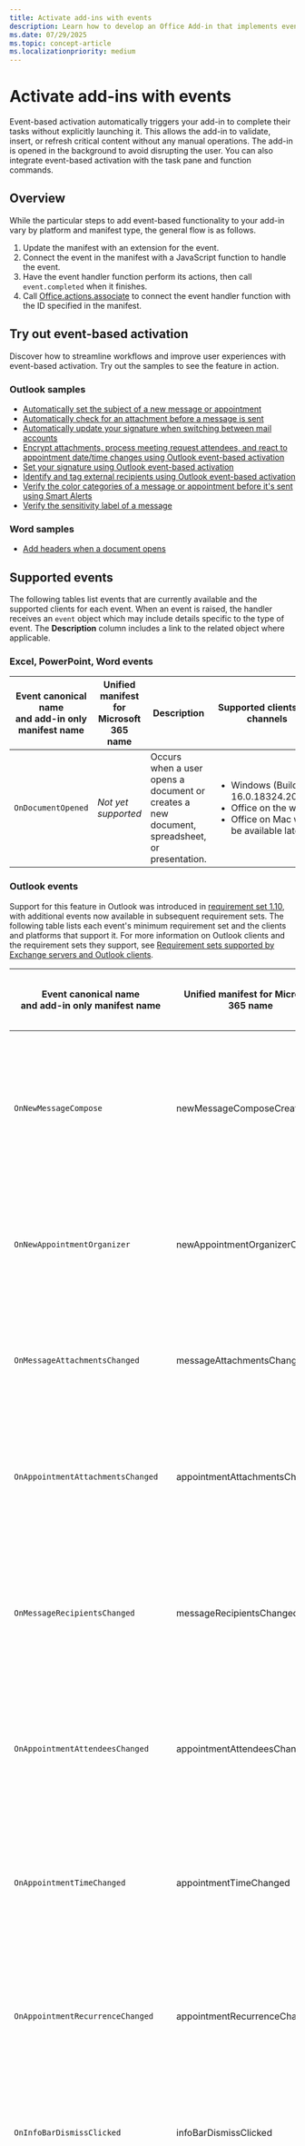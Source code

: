 ```yaml
---
title: Activate add-ins with events
description: Learn how to develop an Office Add-in that implements event-based activation.
ms.date: 07/29/2025
ms.topic: concept-article
ms.localizationpriority: medium
---
```


# Activate add-ins with events

Event-based activation automatically triggers your add-in to complete their tasks without explicitly launching it. This allows the add-in to validate, insert, or refresh critical content without any manual operations. The add-in is opened in the background to avoid disrupting the user. You can also integrate event-based activation with the task pane and function commands.

## Overview

While the particular steps to add event-based functionality to your add-in vary by platform and manifest type, the general flow is as follows.

1. Update the manifest with an extension for the event.
1. Connect the event in the manifest with a JavaScript function to handle the event.
1. Have the event handler function perform its actions, then call `event.completed` when it finishes.
1. Call [Office.actions.associate](/javascript/api/office/office.actions#office-office-actions-associate-member(1)) to connect the event handler function with the ID specified in the manifest.

## Try out event-based activation

Discover how to streamline workflows and improve user experiences with event-based activation. Try out the samples to see the feature in action.

### Outlook samples

- [Automatically set the subject of a new message or appointment](../outlook/on-new-compose-events-walkthrough.md)
- [Automatically check for an attachment before a message is sent](../outlook/smart-alerts-onmessagesend-walkthrough.md)
- [Automatically update your signature when switching between mail accounts](../outlook/onmessagefromchanged-onappointmentfromchanged-events.md)
- [Encrypt attachments, process meeting request attendees, and react to appointment date/time changes using Outlook event-based activation](https://github.com/OfficeDev/Office-Add-in-samples/tree/main/Samples/outlook-encrypt-attachments)
- [Set your signature using Outlook event-based activation](https://github.com/OfficeDev/Office-Add-in-samples/tree/main/Samples/outlook-set-signature)
- [Identify and tag external recipients using Outlook event-based activation](https://github.com/OfficeDev/Office-Add-in-samples/tree/main/Samples/outlook-tag-external)
- [Verify the color categories of a message or appointment before it's sent using Smart Alerts](https://github.com/OfficeDev/Office-Add-in-samples/tree/main/Samples/outlook-check-item-categories)
- [Verify the sensitivity label of a message](https://github.com/OfficeDev/Office-Add-in-samples/tree/main/Samples/outlook-verify-sensitivity-label)

### Word samples

- [Add headers when a document opens](../word/add-headers-on-document-open.md)

## Supported events

The following tables list events that are currently available and the supported clients for each event. When an event is raised, the handler receives an `event` object which may include details specific to the type of event. The **Description** column includes a link to the related object where applicable.

### Excel, PowerPoint, Word events

| Event canonical name</br>and add-in only manifest name | Unified manifest for Microsoft 365 name | Description | Supported clients and channels |
| ----- | ----- | ----- | ----- |
| `OnDocumentOpened` | *Not yet supported* | Occurs when a user opens a document or creates a new document, spreadsheet, or presentation. | <ul><li>Windows (Build >= 16.0.18324.20032)</li><li>Office on the web</li><li>Office on Mac will be available later </li></ul>|

### Outlook events

Support for this feature in Outlook was introduced in [requirement set 1.10](/javascript/api/requirement-sets/outlook/requirement-set-1.10/outlook-requirement-set-1.10), with additional events now available in subsequent requirement sets. The following table lists each event's minimum requirement set and the clients and platforms that support it. For more information on Outlook clients and the requirement sets they support, see [Requirement sets supported by Exchange servers and Outlook clients](/javascript/api/requirement-sets/outlook/outlook-api-requirement-sets#requirement-sets-supported-by-exchange-servers-and-outlook-clients).

|Event canonical name</br>and add-in only manifest name|Unified manifest for Microsoft 365 name|Description|Minimum requirement set and supported clients|
|---|---|---|---|
|`OnNewMessageCompose`| newMessageComposeCreated |On composing a new message (includes reply, reply all, and forward) but not on editing, for example, a draft.|[1.10](/javascript/api/requirement-sets/outlook/requirement-set-1.10/outlook-requirement-set-1.10)<br><ul><li>Web browser</li><li>Windows ([new](https://support.microsoft.com/office/656bb8d9-5a60-49b2-a98b-ba7822bc7627) and classic<sup>1</sup>)</li><li>New Mac UI<sup>2</sup></li><li>Android<sup>2</sup> <sup>3</sup></li><li>iOS<sup>2</sup> <sup>3</sup></li></ul>|
|`OnNewAppointmentOrganizer`|newAppointmentOrganizerCreated|On creating a new appointment but not on editing an existing one.|[1.10](/javascript/api/requirement-sets/outlook/requirement-set-1.10/outlook-requirement-set-1.10)<br><ul><li>Web browser</li><li>Windows ([new](https://support.microsoft.com/office/656bb8d9-5a60-49b2-a98b-ba7822bc7627) and classic<sup>1</sup>)</li><li>New Mac UI<sup>2</sup></li></ul>|
|`OnMessageAttachmentsChanged`|messageAttachmentsChanged|On adding or removing attachments while composing a message.<br><br>Event-specific data object: [AttachmentsChangedEventArgs](/javascript/api/outlook/office.attachmentschangedeventargs?view=outlook-js-1.11&preserve-view=true)|[1.11](/javascript/api/requirement-sets/outlook/requirement-set-1.11/outlook-requirement-set-1.11)<br><ul><li>Web browser</li><li>Windows ([new](https://support.microsoft.com/office/656bb8d9-5a60-49b2-a98b-ba7822bc7627) and classic<sup>1</sup>)</li><li>New Mac UI<sup>2</sup></li></ul>|
|`OnAppointmentAttachmentsChanged`|appointmentAttachmentsChanged|On adding or removing attachments while composing an appointment.<br><br>Event-specific data object: [AttachmentsChangedEventArgs](/javascript/api/outlook/office.attachmentschangedeventargs?view=outlook-js-1.11&preserve-view=true)|[1.11](/javascript/api/requirement-sets/outlook/requirement-set-1.11/outlook-requirement-set-1.11)<br><ul><li>Web browser</li><li>Windows ([new](https://support.microsoft.com/office/656bb8d9-5a60-49b2-a98b-ba7822bc7627) and classic<sup>1</sup>)</li><li>New Mac UI<sup>2</sup></li></ul>|
|`OnMessageRecipientsChanged`|messageRecipientsChanged|On adding or removing recipients while composing a message.<br><br>Event-specific data object: [RecipientsChangedEventArgs](/javascript/api/outlook/office.recipientschangedeventargs?view=outlook-js-1.11&preserve-view=true)|[1.11](/javascript/api/requirement-sets/outlook/requirement-set-1.11/outlook-requirement-set-1.11)<br><ul><li>Web browser</li><li>Windows ([new](https://support.microsoft.com/office/656bb8d9-5a60-49b2-a98b-ba7822bc7627) and classic<sup>1</sup>)</li><li>New Mac UI<sup>2</sup></li><li>Android<sup>2</sup> <sup>3</sup></li><li>iOS<sup>2</sup> <sup>3</sup></li></ul>|
|`OnAppointmentAttendeesChanged`|appointmentAttendeesChanged|On adding or removing attendees while composing an appointment.<br><br>Event-specific data object: [RecipientsChangedEventArgs](/javascript/api/outlook/office.recipientschangedeventargs?view=outlook-js-1.11&preserve-view=true)|[1.11](/javascript/api/requirement-sets/outlook/requirement-set-1.11/outlook-requirement-set-1.11)<br><ul><li>Web browser</li><li>Windows ([new](https://support.microsoft.com/office/656bb8d9-5a60-49b2-a98b-ba7822bc7627) and classic<sup>1</sup>)</li><li>New Mac UI<sup>2</sup></li></ul>|
|`OnAppointmentTimeChanged`|appointmentTimeChanged|On changing date/time while composing an appointment.<br><br>Event-specific data object: [AppointmentTimeChangedEventArgs](/javascript/api/outlook/office.appointmenttimechangedeventargs?view=outlook-js-1.11&preserve-view=true)<br><br>**Important**: If you drag and drop an appointment to a different date/time slot on the calendar, the `OnAppointmentTimeChanged` event doesn't occur. It only occurs when the date/time is directly changed from an appointment. |[1.11](/javascript/api/requirement-sets/outlook/requirement-set-1.11/outlook-requirement-set-1.11)<br><ul><li>Web browser</li><li>Windows ([new](https://support.microsoft.com/office/656bb8d9-5a60-49b2-a98b-ba7822bc7627) and classic<sup>1</sup>)</li><li>New Mac UI<sup>2</sup></li></ul>|
|`OnAppointmentRecurrenceChanged`|appointmentRecurrenceChanged|On adding, changing, or removing the recurrence details while composing an appointment. If the date/time is changed, the `OnAppointmentTimeChanged` event also occurs.<br><br>Event-specific data object: [RecurrenceChangedEventArgs](/javascript/api/outlook/office.recurrencechangedeventargs?view=outlook-js-1.11&preserve-view=true)|[1.11](/javascript/api/requirement-sets/outlook/requirement-set-1.11/outlook-requirement-set-1.11)<br><ul><li>Web browser</li><li>Windows ([new](https://support.microsoft.com/office/656bb8d9-5a60-49b2-a98b-ba7822bc7627) and classic<sup>1</sup>)</li><li>New Mac UI<sup>2</sup></li></ul>|
|`OnInfoBarDismissClicked`|infoBarDismissClicked|On dismissing a notification while composing a message or appointment item. Only the add-in that added the notification will be notified.<br><br>Event-specific data object: [InfobarClickedEventArgs](/javascript/api/outlook/office.infobarclickedeventargs?view=outlook-js-1.11&preserve-view=true)|[1.11](/javascript/api/requirement-sets/outlook/requirement-set-1.11/outlook-requirement-set-1.11)<br><ul><li>Web browser</li><li>Windows ([new](https://support.microsoft.com/office/656bb8d9-5a60-49b2-a98b-ba7822bc7627) and classic<sup>1</sup>)</li><li>New Mac UI<sup>2</sup></li></ul>|
|`OnMessageSend`|messageSending|On sending a message item. To learn more, try the [Smart Alerts walkthrough](../outlook/smart-alerts-onmessagesend-walkthrough.md).|[1.12](/javascript/api/requirement-sets/outlook/requirement-set-1.12/outlook-requirement-set-1.12)<br><ul><li>Web browser</li><li>Windows ([new](https://support.microsoft.com/office/656bb8d9-5a60-49b2-a98b-ba7822bc7627) and classic<sup>1</sup>)</li><li>New Mac UI<sup>2</sup></li></ul>|
|`OnAppointmentSend`|appointmentSending|On sending an appointment item. To learn more, see [Handle OnMessageSend and OnAppointmentSend events in your Outlook add-in with Smart Alerts](../outlook/onmessagesend-onappointmentsend-events.md).|[1.12](/javascript/api/requirement-sets/outlook/requirement-set-1.12/outlook-requirement-set-1.12)<br><ul><li>Web browser</li><li>Windows ([new](https://support.microsoft.com/office/656bb8d9-5a60-49b2-a98b-ba7822bc7627) and classic<sup>1</sup>)</li><li>New Mac UI<sup>2</sup></li></ul>|
|`OnMessageCompose`|messageComposeOpened|On composing a new message (includes reply, reply all, and forward) or editing a draft.|[1.12](/javascript/api/requirement-sets/outlook/requirement-set-1.12/outlook-requirement-set-1.12)<br><ul><li>Web browser</li><li>Windows ([new](https://support.microsoft.com/office/656bb8d9-5a60-49b2-a98b-ba7822bc7627) and classic<sup>1</sup>)</li><li>New Mac UI<sup>2</sup></li></ul>|
|`OnAppointmentOrganizer`|appointmentOrganizerOpened|On creating a new appointment or editing an existing one.|[1.12](/javascript/api/requirement-sets/outlook/requirement-set-1.12/outlook-requirement-set-1.12)<br><ul><li>Web browser</li><li>Windows ([new](https://support.microsoft.com/office/656bb8d9-5a60-49b2-a98b-ba7822bc7627) and classic<sup>1</sup>)</li><li>New Mac UI<sup>2</sup></li></ul>|
|`OnMessageFromChanged`|messageFromChanged|On changing the mail account in the **From** field of a message being composed. To learn more, see [Automatically update your signature when switching between Exchange accounts](../outlook/onmessagefromchanged-onappointmentfromchanged-events.md).|[1.13](/javascript/api/requirement-sets/outlook/requirement-set-1.13/outlook-requirement-set-1.13)<br><ul><li>Web browser<sup>4</sup></li><li>Windows ([new](https://support.microsoft.com/office/656bb8d9-5a60-49b2-a98b-ba7822bc7627)<sup>4</sup> and classic<sup>1</sup>)</li><li>New Mac UI<sup>2</sup></li><li>Android<sup>2</sup> <sup>3</sup></li><li>iOS<sup>2</sup> <sup>3</sup></li></ul>|
|`OnAppointmentFromChanged`|appointmentFromChanged|On changing the mail account in the organizer field of an appointment being composed. To learn more, see [Automatically update your signature when switching between Exchange accounts](../outlook/onmessagefromchanged-onappointmentfromchanged-events.md).|[1.13](/javascript/api/requirement-sets/outlook/requirement-set-1.13/outlook-requirement-set-1.13)<br><ul><li>New Mac UI<sup>2</sup></li></ul>|
|`OnSensitivityLabelChanged`|sensitivityLabelChanged|On changing the sensitivity label while composing a message or appointment. To learn how to manage the sensitivity label of a mail item, see [Manage the sensitivity label of your message or appointment in compose mode](../outlook/sensitivity-label.md).<br><br>Event-specific data object: [SensitivityLabelChangedEventArgs](/javascript/api/outlook/office.sensitivitylabelchangedeventargs?view=outlook-js-preview&preserve-view=true)|[1.13](/javascript/api/requirement-sets/outlook/requirement-set-1.13/outlook-requirement-set-1.13)<br><ul><li>Web browser<sup>4</sup></li><li>Windows ([new](https://support.microsoft.com/office/656bb8d9-5a60-49b2-a98b-ba7822bc7627)<sup>4</sup> and classic<sup>1</sup>)</li><li>New Mac UI<sup>2</sup></li></ul>|
|`OnMessageReadWithCustomAttachment`|Not available|On opening a message that contains a specific attachment type in read mode.|[Preview](/javascript/api/requirement-sets/outlook/preview-requirement-set/outlook-requirement-set-preview)<sup>5</sup><br><ul><li>Windows (classic<sup>1</sup>)</li></ul>|
|`OnMessageReadWithCustomHeader`|Not available|On opening a message that contains a specific internet header name in read mode.|[Preview](/javascript/api/requirement-sets/outlook/preview-requirement-set/outlook-requirement-set-preview)<sup>5</sup><br><ul><li>Windows (classic<sup>1</sup>)</li></ul>|

> [!NOTE]
> <sup>1</sup> Event-based add-ins in classic Outlook on Windows require a minimum of Windows 10 Version 1903 (Build 18362) or Windows Server 2019 Version 1903 to run.
>
> <sup>2</sup> Add-ins that use the unified manifest for Microsoft 365 aren't directly supported in Outlook on Mac and on mobile devices. To run this type of add-in on Mac and on mobile platforms, the add-in must first be published to [AppSource](https://appsource.microsoft.com/). For more information, see the "Client and platform support" section of [Office Add-ins with the unified app manifest for Microsoft 365](../develop/unified-manifest-overview.md#client-and-platform-support).
>
> <sup>3</sup> For more information, see [Implement event-based activation in Outlook mobile add-ins](../outlook/mobile-event-based.md).
>
> <sup>4</sup> The `OnMessageFromChanged` and `OnSensitivityLabelChanged` events aren't currently available with the unified manifest for Microsoft 365 in Outlook on the web and the new Outlook on Windows. To handle these events, implement an add-in only manifest instead. For information about the types of manifests, see [Office Add-ins manifest](add-in-manifests.md).
>
> <sup>4</sup> To preview the `OnMessageReadWithCustomAttachment` and `OnMessageReadWithCustomHeader` events, you must install classic Outlook on Windows Version 2312 (Build 17110.10000) or later. Then, join the [Microsoft 365 Insider program](https://techcommunity.microsoft.com/blog/microsoft365insiderblog/join-the-microsoft-365-insider-program-on-windows/4206638) and select the **Beta Channel** option to access Office beta builds.

#### Event-based activation in Outlook on mobile devices

Outlook on mobile supports APIs up to Mailbox requirement set 1.5. However, support is now enabled for additional APIs and features introduced in later requirement sets, such as the `OnNewMessageCompose` event. To learn more, see [Implement event-based activation in Outlook mobile add-ins](../outlook/mobile-event-based.md).

## Behavior and limitations

As you develop an event-based add-in, be mindful of the following feature behaviors and limitations.

- Event-based add-ins work only when deployed by an administrator. If users install them directly from AppSource or the Office Store, they will not automatically launch (for workarounds to the AppSource limitation, see [AppSource listing options for your event-based add-in](../publish/autolaunch-store-options.md)). Admin deployments are done by uploading the manifest to the Microsoft 365 admin center.

- APIs that interact with the UI or display UI elements are not supported for Word, PowerPoint, and Excel on Windows. This is because the event handler runs in a JavaScript-only runtime. For more information, see [Runtimes in Office Add-ins](../testing/runtimes.md).

- Event-based add-ins require an internet connection to be able to launch when a specific event occurs. Add-in event handlers are expected to be short-running, lightweight, and as noninvasive as possible. After activation, your add-in will time out within approximately 300 seconds, the maximum length of time allowed for running event-based add-ins. To signal that your add-in has completed processing a launch event, your associated event handler must call the [event.completed](/javascript/api/outlook/office.mailboxevent#outlook-office-mailboxevent-completed-member(1)) method. (Note that code included after the `event.completed` statement isn't guaranteed to run.) Each time an event that your add-in handles is triggered, the add-in is reactivated and runs the associated event handler, and the timeout window is reset. The add-in ends after it times out, or the user closes the compose window or sends the item.

- The behavior of multiple add-ins that subscribe to the same event isn't deterministic. Outlook launches the add-ins in no particular order. For Excel, PowerPoint, and Word, only one random add-in will be activated. For example, if multiple Word add-ins that handle `OnDocumentOpened`, only one of those handlers will run.

- Currently, only five event-based add-ins can be actively running.

- In all supported Outlook clients, the user must remain on the current mail item where the add-in was activated for it to complete running. Navigating away from the current item (for example, switching to another compose window or tab) terminates the add-in operation. However, an add-in that activates on the `OnMessageSend` event handles item switching differently depending on which Outlook client it's running on. To learn more, see the "User navigates away from current message" section of [Handle OnMessageSend and OnAppointmentSend events in your Outlook add-in with Smart Alerts](../outlook/onmessagesend-onappointmentsend-events.md#user-navigates-away-from-current-message).

- In addition to item switching, an event-based add-in also ceases operation when the user sends the message or appointment they're composing.

### Event-based add-in limitations in the new Outlook on Windows

In the new Outlook on Windows, you must keep the main window of the client open for the add-in to process the mail item. If the main window is minimized, the add-in will pause or stop working.

### Event-based add-in limitations in Excel, PowerPoint, Word, and classic Outlook on Windows

When developing an event-based add-in to run on a Windows client, be mindful of the following:

- Imports aren't supported in the JavaScript file where you implement the handling for event-based activation.
- Only the JavaScript file referenced in the manifest is supported for event-based activation. You must bundle your event-handling JavaScript code into this single file. The location of the referenced JavaScript file in the manifest varies depending on the type of manifest your add-in uses.
  - **Add-in only manifest**: **\<Override\>** child element of the **\<Runtime\>** node
  - **Unified manifest for Microsoft 365**: `"script"` property of the `"code"` object

  Note that a large JavaScript bundle may cause issues with the performance of your add-in. We recommend preprocessing heavy operations, so that they're not included in your event-handling code.
- When the JavaScript function specified in the manifest to handle an event runs, code in `Office.onReady()` and `Office.initialize` isn't run. We recommend adding any startup logic needed by event handlers, such as checking the user's Outlook version, to the event handlers instead.

### Event-based add-in limitations in Excel, PowerPoint, and Word

The following platforms or features are not yet supported.

- Office on Mac
- The unified manifest for Microsoft 365

### Unsupported APIs

Some Office.js APIs that change or alter the UI aren't allowed from event-based add-ins. The following are blocked APIs.

| API | Methods |
| --- | --- |
| `Office.devicePermission` | <ul><li>`requestPermissionsAsync`</li></ul> |
| `Office.context.auth`\* | <ul><li>`getAccessToken`</li><li>`getAccessTokenAsync`</li></ul> |
| `Office.context.mailbox` | <ul><li>`displayAppointmentForm`</li><li>`displayMessageForm`</li><li>`displayNewAppointmentForm`</li><li>`displayNewMessageForm`</li></ul> |
| `Office.context.mailbox.item` | <ul><li>`close`</li></ul> |
| `Office.context.ui` | <ul><li>`displayDialogAsync`</li><li>`messageParent`</li></ul>|

> [!NOTE]
> \* [OfficeRuntime.auth](/javascript/api/office-runtime/officeruntime.auth) is supported in all versions that support event-based activation and single sign-on (SSO), while [Office.auth](/javascript/api/office/office.auth) is only supported in certain Outlook builds. For more information, see [Use single sign-on (SSO) or cross-origin resource sharing (CORS) in your event-based or spam-reporting Outlook add-in](../develop/use-sso-in-event-based-activation.md).

### Preview features in event handlers (classic Outlook on Windows)

Classic Outlook on Windows includes a local copy of the production and beta versions of Office.js instead of loading from the content delivery network (CDN). By default, the local production copy of the API is referenced. To reference the local beta copy of the API, you must configure your computer's registry. This will enable you to test [preview features](/javascript/api/requirement-sets/outlook/preview-requirement-set/outlook-requirement-set-preview) in your event handlers in classic Outlook on Windows.

1. In the registry, navigate to `HKEY_CURRENT_USER\SOFTWARE\Microsoft\Office\16.0\Outlook\Options\WebExt\Developer`. If the key doesn't exist, create it.
1. Create an entry named `EnableBetaAPIsInJavaScript` and set its value to `1`.

    ![The EnableBetaAPIsInJavaScript registry value is set to 1."](../images/outlook-beta-registry-key.png)

## Enable single sign-on (SSO)

To enable SSO in your event-based add-in, you must add its JavaScript file to a well-known URI. For guidance on how to configure this resource, see [Use single sign-on (SSO) or cross-origin resource sharing (CORS) in your event-based or spam-reporting Office Add-in](../develop/use-sso-in-event-based-activation.md).

### Request external data

You can request external data by using an API like [Fetch](https://developer.mozilla.org/docs/Web/API/Fetch_API) or by using [XMLHttpRequest (XHR)](https://developer.mozilla.org/docs/Web/API/XMLHttpRequest), a standard web API that issues HTTP requests to interact with servers.

> [!NOTE]
> If your add-in will operate in a JavaScript-only runtime, use absolute URLs in your Fetch API calls. Relative URLs in Fetch API calls aren't supported in a JavaScript-only runtime.

Be aware that you must use additional security measures when using XMLHttpRequest objects, requiring [Same Origin Policy](https://developer.mozilla.org/docs/Web/Security/Same-origin_policy) and [CORS (Cross-Origin Resource Sharing)](https://developer.mozilla.org/docs/Web/HTTP/CORS).

> [!NOTE]
> Full CORS support is available in Office on the web, Mac, and Windows (starting in Version 2201, Build 16.0.14813.10000) clients.

To make CORS requests from your event-based add-in, you must add the add-in and its JavaScript file to a well-known URI. For guidance on how to configure this resource, see [Use single sign-on (SSO) or cross-origin resource sharing (CORS) in your event-based or spam-reporting Office Add-in](../develop/use-sso-in-event-based-activation.md).

## Troubleshoot your add-in

As you develop your event-based add-in, you may need to troubleshoot issues, such as your add-in not loading or the event not occurring. For guidance on how to troubleshoot an event-based add-in, see [Troubleshoot event-based and spam-reporting add-ins](../testing/troubleshoot-event-based-and-spam-reporting-add-ins.md).

## Deploy your add-in

Event-based add-ins are restricted to admin-managed deployments only, even if they're acquired from AppSource. If users acquire the add-in from AppSource or the in-app Office Store, they won't be able to activate the event-based function of the add-in. To learn more about listing your event-based add-in in AppSource, see [AppSource listing options for your event-based add-in](../publish/autolaunch-store-options.md).

Admin deployments are done by uploading the manifest to the Microsoft 365 admin center. To do so, follow these steps.

1. In the admin portal, expand the **Settings** section in the navigation pane then select **Integrated apps**.
1. On the **Integrated apps** page, choose the **Upload custom apps** action.

![The Integrated apps page on the Microsoft 365 admin center with the Upload custom apps action highlighted.](../images/outlook-deploy-event-based-add-ins.png)

[!INCLUDE [outlook-smart-alerts-deployment](../includes/outlook-smart-alerts-deployment.md)]

For more information about how to deploy an add-in, please refer to [Deploy and publish Office Add-ins in the Microsoft 365 admin center](/microsoft-365/admin/manage/office-addins).

### Deploy manifest updates

Because event-based add-ins are deployed by admins, any change you make to the manifest requires admin consent through the Microsoft 365 admin center. Until the admin accepts your changes, users in their organization are blocked from using the add-in. To learn more about the admin consent process, see [Admin consent for installing event-based add-ins](../publish/autolaunch-store-options.md#admin-consent-for-installing-event-based-add-ins).

## See also

- [Troubleshoot event-based and spam-reporting add-ins](../testing/troubleshoot-event-based-and-spam-reporting-add-ins.md)
- [Debug event-based and spam-reporting add-ins](../testing/debug-autolaunch.md)
- [AppSource listing options for your event-based add-in](../publish/autolaunch-store-options.md)
- [Handle OnMessageSend and OnAppointmentSend events in your Outlook add-in with Smart Alerts](../outlook/onmessagesend-onappointmentsend-events.md)
